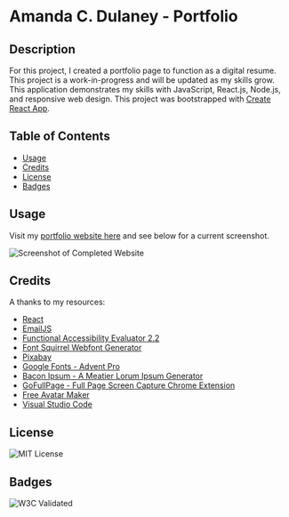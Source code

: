 # Amanda C. Dulaney - Portfolio
## Description
For this project, I created a portfolio page to function as a digital resume. This project is a work-in-progress and will be updated as my skills grow. This application demonstrates my skills with JavaScript, React.js, Node.js, and responsive web design. This project was bootstrapped with [Create React App](https://github.com/facebook/create-react-app).

## Table of Contents
- [Usage](#usage)
- [Credits](#credits)
- [License](#license)
- [Badges](#badges)

## Usage
Visit my [portfolio website here](https://quadrilateral0.github.io/React-Portfolio/) and see below for a current screenshot.

![Screenshot of Completed Website](/React-Portfolio/src/components/images/screenshot-portfolio.png)

## Credits
A thanks to my resources:
- [React](https://reactjs.org/)
- [EmailJS](https://www.emailjs.com/)
- [Functional Accessibility Evaluator 2.2](https://fae.disability.illinois.edu/anonymous/?Anonymous%20Report=/)
- [Font Squirrel Webfont Generator](https://www.fontsquirrel.com/tools/webfont-generator)
- [Pixabay](https://pixabay.com/)
- [Google Fonts - Advent Pro](https://fonts.google.com/specimen/Advent+Pro)
- [Bacon Ipsum - A Meatier Lorum Ipsum Generator](https://baconipsum.com/)
- [GoFullPage - Full Page Screen Capture Chrome Extension](https://chrome.google.com/webstore/detail/gofullpage-full-page-scre/fdpohaocaechififmbbbbbknoalclacl/related)
- [Free Avatar Maker](https://avatarmaker.com/)
- [Visual Studio Code](https://code.visualstudio.com/download)

## License
![MIT License](https://img.shields.io/badge/license-MIT-green)

## Badges
![W3C Validated](https://img.shields.io/badge/w3c-validated-green)